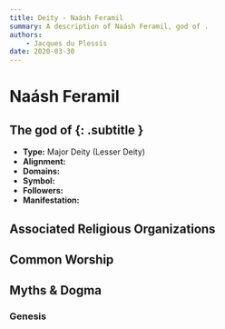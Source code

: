 ```yaml
---
title: Deity - Naásh Feramil
summary: A description of Naásh Feramil, god of .
authors:
    - Jacques du Plessis
date: 2020-03-30
---
```

# Naásh Feramil
## The god of  {: .subtitle }

* **Type:** Major Deity (Lesser Deity)
* **Alignment:** 
* **Domains:** 
* **Symbol:** 
* **Followers:** 
* **Manifestation:**  

## Associated Religious Organizations

## Common Worship

## Myths & Dogma
### Genesis